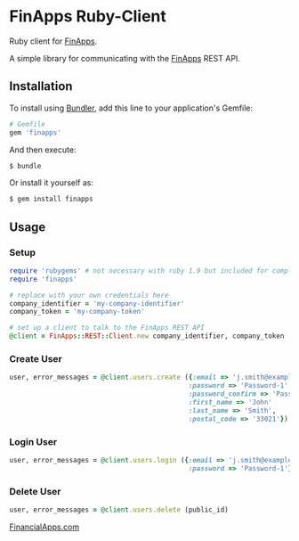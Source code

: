FinApps Ruby-Client
===================

Ruby client for [FinApps][financialapps].

A simple library for communicating with the [FinApps][financialapps] REST API.

## Installation


To install using [Bundler][bundler], add this line to your application's Gemfile:

```ruby
# Gemfile
gem 'finapps'
```

And then execute:

```bash
$ bundle
```

Or install it yourself as:

```bash
$ gem install finapps
```



## Usage

### Setup

``` ruby
require 'rubygems' # not necessary with ruby 1.9 but included for completeness
require 'finapps'

# replace with your own credentials here
company_identifier = 'my-company-identifier'
company_token = 'my-company-token'

# set up a client to talk to the FinApps REST API
@client = FinApps::REST::Client.new company_identifier, company_token
```

### Create User

``` ruby
user, error_messages = @client.users.create ({:email => 'j.smith@example.com',
                                             :password => 'Password-1',
                                             :password_confirm => 'Password-1',
                                             :first_name => 'John'
                                             :last_name => 'Smith',
                                             :postal_code => '33021'})
```

### Login User

``` ruby
user, error_messages = @client.users.login ({:email => 'j.smith@example.com',
                                             :password => 'Password-1'})
```

### Delete User

``` ruby
user, error_messages = @client.users.delete (public_id)
```


[FinancialApps.com][financialapps]

[builder]: http://builder.rubyforge.org/
[bundler]: http://bundler.io
[rubygems]: http://rubygems.org
[financialapps]: https://financialapps.com